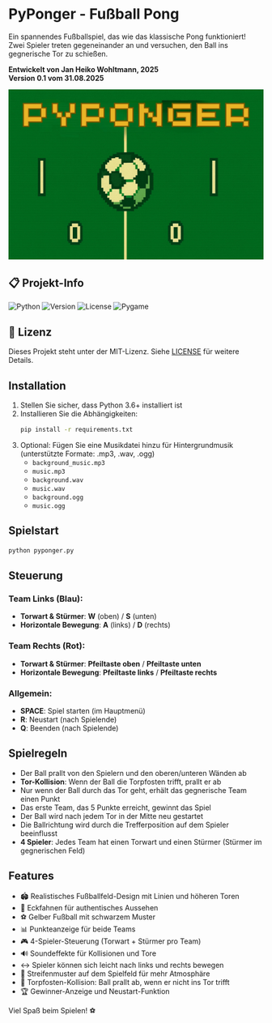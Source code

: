 # PyPonger - Fußball Pong

Ein spannendes Fußballspiel, das wie das klassische Pong funktioniert! Zwei Spieler treten gegeneinander an und versuchen, den Ball ins gegnerische Tor zu schießen.

**Entwickelt von Jan Heiko Wohltmann, 2025**  
**Version 0.1 vom 31.08.2025**

![PyPonger Startscreen](start.jpg)

## 📋 Projekt-Info

![Python](https://img.shields.io/badge/Python-3.6+-blue.svg?style=for-the-badge&logo=python&logoColor=white)
![Version](https://img.shields.io/badge/Version-0.1-green.svg?style=for-the-badge)
![License](https://img.shields.io/badge/License-MIT-yellow.svg?style=for-the-badge)
![Pygame](https://img.shields.io/badge/Pygame-2.5.2-orange.svg?style=for-the-badge)

## 📄 Lizenz

Dieses Projekt steht unter der MIT-Lizenz. Siehe [LICENSE](LICENSE) für weitere Details.

## Installation

1. Stellen Sie sicher, dass Python 3.6+ installiert ist
2. Installieren Sie die Abhängigkeiten:
   ```bash
   pip install -r requirements.txt
   ```
3. Optional: Fügen Sie eine Musikdatei hinzu für Hintergrundmusik (unterstützte Formate: .mp3, .wav, .ogg)
   - `background_music.mp3`
   - `music.mp3`
   - `background.wav`
   - `music.wav`
   - `background.ogg`
   - `music.ogg`

## Spielstart

```bash
python pyponger.py
```

## Steuerung

### Team Links (Blau):
- **Torwart & Stürmer**: **W** (oben) / **S** (unten)
- **Horizontale Bewegung**: **A** (links) / **D** (rechts)

### Team Rechts (Rot):
- **Torwart & Stürmer**: **Pfeiltaste oben** / **Pfeiltaste unten**
- **Horizontale Bewegung**: **Pfeiltaste links** / **Pfeiltaste rechts**

### Allgemein:
- **SPACE**: Spiel starten (im Hauptmenü)
- **R**: Neustart (nach Spielende)
- **Q**: Beenden (nach Spielende)

## Spielregeln

- Der Ball prallt von den Spielern und den oberen/unteren Wänden ab
- **Tor-Kollision**: Wenn der Ball die Torpfosten trifft, prallt er ab
- Nur wenn der Ball durch das Tor geht, erhält das gegnerische Team einen Punkt
- Das erste Team, das 5 Punkte erreicht, gewinnt das Spiel
- Der Ball wird nach jedem Tor in der Mitte neu gestartet
- Die Ballrichtung wird durch die Trefferposition auf dem Spieler beeinflusst
- **4 Spieler**: Jedes Team hat einen Torwart und einen Stürmer (Stürmer im gegnerischen Feld)

## Features

- 🏟️ Realistisches Fußballfeld-Design mit Linien und höheren Toren
- 🏁 Eckfahnen für authentisches Aussehen
- ⚽ Gelber Fußball mit schwarzem Muster
- 📊 Punkteanzeige für beide Teams
- 🎮 4-Spieler-Steuerung (Torwart + Stürmer pro Team)
- 🔊 Soundeffekte für Kollisionen und Tore
- ↔️ Spieler können sich leicht nach links und rechts bewegen
- 🌱 Streifenmuster auf dem Spielfeld für mehr Atmosphäre
- 🥅 Torpfosten-Kollision: Ball prallt ab, wenn er nicht ins Tor trifft
- 🏆 Gewinner-Anzeige und Neustart-Funktion

Viel Spaß beim Spielen! ⚽
